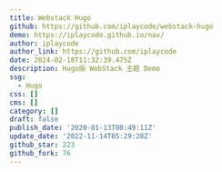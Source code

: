 ```yaml
---
title: Webstack Hugo
github: https://github.com/iplaycode/webstack-hugo
demo: https://iplaycode.github.io/nav/
author: iplaycode
author_link: https://github.com/iplaycode
date: 2024-02-18T11:32:39.475Z
description: Hugo版 WebStack 主题 Demo
ssg:
  - Hugo
css: []
cms: []
category: []
draft: false
publish_date: '2020-01-13T00:49:11Z'
update_date: '2022-11-14T05:29:28Z'
github_star: 223
github_fork: 76
---
```


